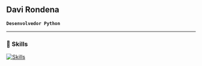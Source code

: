 ## Davi Rondena

**`Desenvolvedor Python`**

---

### 🤖 Skills

[![Skills](https://api.devicons.dev.br/icon?icons=Python%2CArduino&size=48&theme=dark&perline=30)](https://devicons.dev.br/)
          
          





